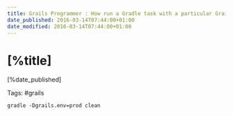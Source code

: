 ```yaml
---
title: Grails Programmer : How run a Gradle task with a particular Grails 3 environment?
date_published: 2016-03-14T07:44:00+01:00
date_modified: 2016-03-14T07:44:00+01:00
---
```


# [%title]

[%date_published]

Tags: #grails
```
gradle -Dgrails.env=prod clean
```
